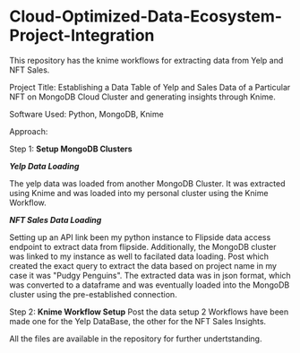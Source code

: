 # Cloud-Optimized-Data-Ecosystem-Project-Integration

This repository has the knime workflows for extracting data from Yelp and NFT Sales.

Project Title: Establishing a Data Table of Yelp and Sales Data of a Particular NFT on MongoDB Cloud Cluster and generating insights through Knime.

Software Used: Python, MongoDB, Knime

Approach: 

Step 1: **Setup MongoDB Clusters**

**_Yelp Data Loading_**

The yelp data was loaded from another MongoDB Cluster. It was extracted using Knime and was loaded into my personal cluster using the Knime Workflow.

**_NFT Sales Data Loading_**

Setting up an API link been my python instance to Flipside data access endpoint to extract data from flipside. Additionally, the MongoDB cluster was linked to my instance as well to facilated data loading. Post which created the exact query to extract the data based on project name in my case it was "Pudgy Penguins". The extracted data was in json format, which was converted to a dataframe and was eventually loaded into the MongoDB cluster using the pre-established connection.

Step 2: **Knime Workflow Setup**
Post the data setup 2 Workflows have been made one for the Yelp DataBase, the other for the NFT Sales Insights.

All the files are available in the repository for further undertstanding.
